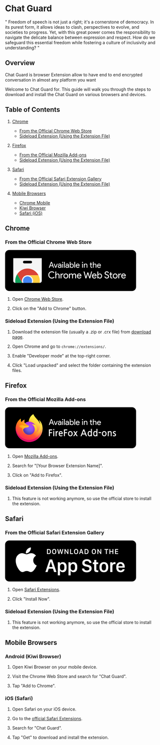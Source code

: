 # Chat Guard

" Freedom of speech is not just a right; it's a cornerstone of democracy. In its purest form, it allows ideas to clash, perspectives to evolve, and societies to progress. Yet, with this great power comes the responsibility to navigate the delicate balance between expression and respect. How do we safeguard this essential freedom while fostering a culture of inclusivity and understanding? "

## Overview

Chat Guard is browser Extension allow to have end to end encrypted conversation in almost any platform you want

Welcome to Chat Guard for. This guide will walk you through the steps to download and install the Chat Guard on various browsers and devices.

## Table of Contents

1. [Chrome](#chrome)
   - [From the Official Chrome Web Store](#from-the-official-chrome-web-store)
   - [Sideload Extension (Using the Extension File)](#sideload-extension-using-the-extension-file)
2. [Firefox](#firefox)

   - [From the Official Mozilla Add-ons](#from-the-official-mozilla-add-ons)
   - [Sideload Extension (Using the Extension File)](#sideload-extension-using-the-extension-file)

3. [Safari](#safari)

   - [From the Official Safari Extension Gallery](#from-the-official-safari-extension-gallery)
   - [Sideload Extension (Using the Extension File)](#sideload-extension-using-the-extension-file)

4. [Mobile Browsers](#mobile-browsers)
   - [Chrome Mobile](#chrome-mobile)
   - [Kiwi Browser](#kiwi-browser)
   - [Safari (iOS)](#safari-ios)

## Chrome

### From the Official Chrome Web Store

[![chrome store](./docs/public/images/chromeStore.svg)](https://chromewebstore.google.com/)

1. Open [Chrome Web Store](https://chrome.google.com/webstore).

2. Click on the "Add to Chrome" button.

### Sideload Extension (Using the Extension File)

1. Download the extension file (usually a .zip or .crx file) from [download page](https://github.com/PrivacyForge/ChatGuard/releases/tag/v0.5.3-beta).

2. Open Chrome and go to `chrome://extensions/`.

3. Enable "Developer mode" at the top-right corner.

4. Click "Load unpacked" and select the folder containing the extension files.

## Firefox

### From the Official Mozilla Add-ons

[![firefox store](./docs/public/images/firefoxStore.svg)](https://addons.mozilla.org/en-US/firefox/)

1. Open [Mozilla Add-ons](https://addons.mozilla.org/).

2. Search for "[Your Browser Extension Name]".

3. Click on "Add to Firefox".

### Sideload Extension (Using the Extension File) <Badge type="warning" text="not Supported" />

1. This feature is not working anymore, so use the official store to install the extension.

## Safari

### From the Official Safari Extension Gallery

[![apple app store](./docs/public/images/appleStore.svg)](https://safari-extensions.apple.com/)

1. Open [Safari Extensions](https://safari-extensions.apple.com/).

2. Click "Install Now".

### Sideload Extension (Using the Extension File) <Badge type="warning" text="not Supported" />

1. This feature is not working anymore, so use the official store to install the extension.

## Mobile Browsers

### Android (Kiwi Browser)

1. Open Kiwi Browser on your mobile device.

2. Visit the Chrome Web Store and search for "Chat Guard".

3. Tap "Add to Chrome".

### iOS (Safari)

1. Open Safari on your iOS device.

2. Go to the [official Safari Extensions](https://apps.apple.com/us/developer/apple-inc/id284417353).

3. Search for "Chat Guard".

4. Tap "Get" to download and install the extension.
